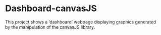 # Dashboard-canvasJS
This project shows a ‘dashboard’ webpage displaying graphics generated by the manipulation of the canvasJS library.
